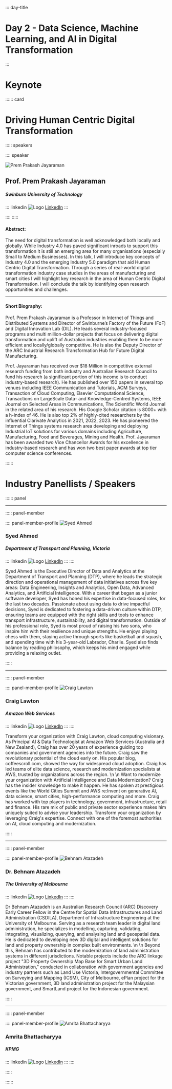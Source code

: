 ::: day-title
# Day 2 - Data Science, Machine Learning, and AI in Digital Transformation
:::


# Keynote
:::::: card

# Driving Human Centric Digital Transformation

::::: speakers

:::: speaker

![Prem Prakash Jayaraman](./media/Speech/KeyNote/Prem%20Prakash%20Jayaraman.jpg)

## Prof. Prem Prakash Jayaraman

##### Swinburn University of Technology

::: linkedin
![Logo](./media/LinkedIn.png) [LinkedIn](https://www.linkedin.com/in/prem-prakash-jayaraman-b11772116)
:::

::::
:::::


#### Abstract:

The need for digital transformation is well acknowledged both locally and globally. While Industry 4.0 has paved significant inroads to support this transformation it is still an emerging area for many organisations (especially Small to Medium Businesses). In this talk, I will introduce key concepts of Industry 4.0 and the emerging Industry 5.0 paradigm that aid Human Centric Digital Transformation. Through a series of real-world digital transformation industry case studies in the areas of manufacturing and smart cities I will highlight key research in the area of Human Centric Digital Transformation. I will conclude the talk by identifying open research opportunities and challenges. 

---

#### Short Biography:

Prof. Prem Prakash Jayaraman is a Professor in Internet of Things and Distributed Systems and Director of Swinburne’s Factory of the Future (FoF) and Digital Innovation Lab (DIL). He leads several industry-focused programs and multi million-dollar projects that focus on delivering digital transformation and uplift of Australian industries enabling them to be more efficient and locally/globally competitive. He is also the Deputy Director of the ARC Industrial Research Transformation Hub for Future Digital Manufacturing. 

Prof. Jayaraman has received over $18 Million in competitive external research funding from both industry and Australian Research Council to fund his research (a significant portion of this income is to conduct industry-based research). He has published over 150 papers in several top venues including IEEE Communication and Tutorials, ACM Surveys, Transaction of Cloud Computing, Elsevier Computational Science, Transactions on LargeScale Data- and Knowledge-Centred Systems, IEEE Journal on Selected Areas in Communications, The Scientific World Journal in the related area of his research. His Google Scholar citation is 8000+ with a h-index of 46. He is also top 2% of highly-cited researchers by the influential Clarivate Analytics in 2021, 2022, 2023. He has pioneered the Internet of Things systems research area developing and deploying Industrial IoT solutions for various domains including Agriculture, Manufacturing, Food and Beverages, Mining and Health. Prof. Jayaraman has been awarded two Vice Chancellor Awards for his excellence in industry-based research and has won two best paper awards at top tier computer science conferences. 


::::::

# Industry Panellists / Speakers
:::::: panel

---

::::: panel-member

:::: panel-member-profile
![Syed Ahmed](./media/Speech/Panel/Syed%20Ahmed.jpg)

### Syed Ahmed

##### Department of Transport and Planning, Victoria

::: linkedin
![Logo](./media/LinkedIn.png) [LinkedIn](https://www.linkedin.com/in/siahmed/)
:::
::::

Syed Ahmed is the Executive Director of Data and Analytics at the Department of Transport and Planning (DTP), where he leads the strategic direction and operational management of data initiatives across five key areas: Data Engineering, Insights and Analytics, Open Data, Advanced Analytics, and Artificial Intelligence. With a career that began as a junior software developer, Syed has honed his expertise in data-focused roles, for the last two decades. Passionate about using data to drive impactful decisions, Syed is dedicated to fostering a data-driven culture within DTP, ensuring teams are equipped with the right skills and tools to enhance transport infrastructure, sustainability, and digital transformation. Outside of his professional role, Syed is most proud of raising his two sons, who inspire him with their resilience and unique strengths. He enjoys playing chess with them, staying active through sports like basketball and squash, and spending time with his 3-year-old Labrador, Charlie. Syed also finds balance by reading philosophy, which keeps his mind engaged while providing a relaxing outlet.


:::::

---

::::: panel-member

:::: panel-member-profile
![Craig Lawton](./media/Speech/Panel/Craig%20Lawton.jpg)

### Craig Lawton

##### Amazon Web Services

::: linkedin
![Logo](./media/LinkedIn.png) [LinkedIn](https://www.linkedin.com/in/craiglawton/)
:::
::::

Transform your organization with Craig Lawton, cloud computing visionary. As Principal AI & Data Technologist at Amazon Web Services (Australia and New Zealand), Craig has over 20 years of experience guiding top companies and government agencies into the future. Craig saw the revolutionary potential of the cloud early on. His popular blog, coffeescroll.com, showed the way for widespread cloud adoption. Craig has led teams of elite data science, research and modernization specialists at AWS, trusted by organizations across the region. \n \n Want to modernize your organization with Artificial Intelligence and Data Modernization? Craig has the insider knowledge to make it happen. He has spoken at prestigious events like the World Cities Summit and AWS re:Invent on generative AI, data science, smart cities, high-performance computing and more. Craig has worked with top players in technology, government, infrastructure, retail and finance. His rare mix of public and private sector experience makes him uniquely suited to advise your leadership. Transform your organization by leveraging Craig's expertise. Connect with one of the foremost authorities on AI, cloud computing and modernization.

:::::

---

::::: panel-member

:::: panel-member-profile
![Behnam Atazadeh](./media/Speech/Panel/Behnam%20Atazadeh.jpg)

### Dr. Behnam Atazadeh

##### The University of Melbourne

::: linkedin
![Logo](./media/LinkedIn.png) [LinkedIn](https://www.linkedin.com/in/behnam-atazadeh-55301025/)
:::
::::


Dr Behnam Atazadeh is an Australian Research Council (ARC) Discovery Early Career Fellow in the Centre for Spatial Data Infrastructures and Land Administration (CSDILA), Department of Infrastructure Engineering at the University of Melbourne. Serving as a research team leader in digital land administration, he specializes in modelling, capturing, validating, integrating, visualizing, querying, and analysing land and geospatial data. He is dedicated to developing new 3D digital and intelligent solutions for land and property ownership in complex built environments. \n \n Beyond this, Behnam has contributed to the modernization of land administration systems in different jurisdictions. Notable projects include the ARC linkage project "3D Property Ownership Map Base for Smart Urban Land Administration," conducted in collaboration with government agencies and industry partners such as Land Use Victoria, Intergovernmental Committee on Surveying and Mapping (ICSM), City of Melbourne, ePlan project for the Victorian government, 3D land administration project for the Malaysian government, and SmartLand project for the Indonesian government.


:::::

---

::::: panel-member

:::: panel-member-profile
![Amrita Bhattacharyya]()

### Amrita Bhattacharyya

##### KPMG

::: linkedin
![Logo](./media/LinkedIn.png) [LinkedIn](https://www.linkedin.com/in/amybhatta/)
:::
::::


:::::

::::::